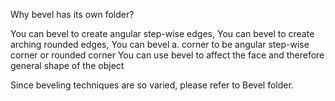 
Why bevel has its own folder?

You can bevel to create angular step-wise edges, 
You can bevel to create arching rounded edges,
You can bevel a. corner to be angular step-wise corner or rounded corner
You can use bevel to affect the face and therefore general shape of the object

Since beveling techniques are so varied, please refer to Bevel folder.